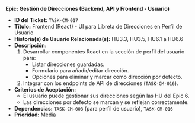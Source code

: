 **Epic: Gestión de Direcciones (Backend, API y Frontend - Usuario)**

* **ID del Ticket:** `TASK-CM-017`
* **Título:** Frontend (React) - UI para Libreta de Direcciones en Perfil de Usuario
* **Historia(s) de Usuario Relacionada(s):** HU3.3, HU3.5, HU6.1 a HU6.6
* **Descripción:**
    1.  Desarrollar componentes React en la sección de perfil del usuario para:
        * Listar direcciones guardadas.
        * Formulario para añadir/editar dirección.
        * Opciones para eliminar y marcar como dirección por defecto.
    2.  Integrar con los endpoints de API de direcciones (`TASK-CM-016`).
* **Criterios de Aceptación:**
    * El usuario puede gestionar sus direcciones según las HU del Epic 6.
    * Las direcciones por defecto se marcan y se reflejan correctamente.
* **Dependencias:** `TASK-CM-003` (para perfil de usuario), `TASK-CM-016`
* **Prioridad:** Media 
